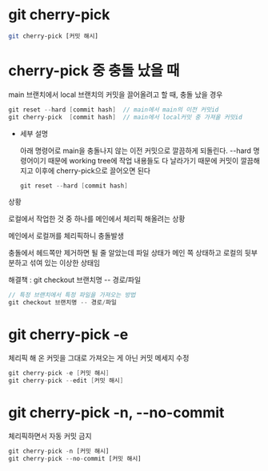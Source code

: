     
# git cherry-pick

```bash
git cherry-pick [커밋 해시]
```
    
    
  
# cherry-pick 중 충돌 났을 때

main 브랜치에서 local 브랜치의 커밋을 끌어올려고 할 때, 충돌 났을 경우

```java
git reset --hard [commit hash]  // main에서 main의 이전 커밋id
git cherry-pick  [commit hash]  // main에서 local커밋 중 가져올 커밋id
```

- 세부 설명
    
    아래 명령어로 main을 충돌나지 않는 이전 커밋으로 깔끔하게 되돌린다. --hard 명령어이기 때문에 working tree에 작업 내용들도 다 날라가기 때문에 커밋이 깔끔해지고 이후에 cherry-pick으로 끌어오면 된다
    
    ```java
    git reset --hard [commit hash]
    ```
  
상황

로컬에서 작업한 것 중 하나를 메인에서 체리픽 해올려는 상황

메인에서 로컬꺼를 체리픽하니 충돌발생

충돌에서 헤드쪽만 제거하면 될 줄 알았는데 파일 상태가 메인 쪽 상태하고 로컬의 뒷부분하고 섞여 있는 이상한 상태임

해결책 : git checkout 브랜치명 -- 경로/파일


  
```java
// 특정 브랜치에서 특정 파일을 가져오는 방법
git checkout 브랜치명 -- 경로/파일

```

# git cherry-pick -e

체리픽 해 온 커밋을 그대로 가져오는 게 아닌 커밋 메세지 수정

```java
git cherry-pick -e [커밋 해시]
git cherry-pick --edit [커밋 해시]
```

# git cherry-pick -n, --no-commit

체리픽하면서 자동 커밋 금지

```jsx
git cherry-pick -n [커밋 해시]
git cherry-pick --no-commit [커밋 해시]
```

